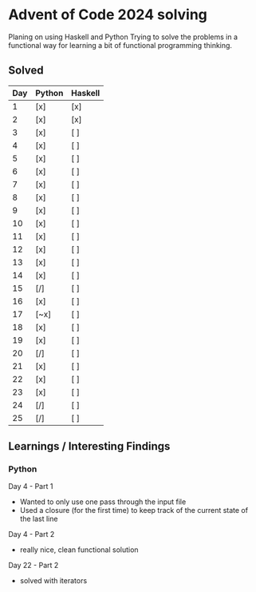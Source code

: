# Advent of Code 2024 solving
Planing on using Haskell and Python
Trying to solve the problems in a functional way for learning a bit of functional programming thinking.

## Solved
| Day | Python | Haskell |
|-----|--------|---------|
| 1   | \[x\]  | \[x\]   |
| 2   | \[x\]  | \[x\]   |
| 3   | \[x\]  | \[ \]   |
| 4   | \[x\]  | \[ \]   |
| 5   | \[x\]  | \[ \]   |
| 6   | \[x\]  | \[ \]   |
| 7   | \[x\]  | \[ \]   |
| 8   | \[x\]  | \[ \]   |
| 9   | \[x\]  | \[ \]   |
| 10  | \[x\]  | \[ \]   |
| 11  | \[x\]  | \[ \]   |
| 12  | \[x\]  | \[ \]   |
| 13  | \[x\]  | \[ \]   |
| 14  | \[x\]  | \[ \]   |
| 15  | \[/\]  | \[ \]   |
| 16  | \[x\]  | \[ \]   |
| 17  | \[~x\] | \[ \]   |
| 18  | \[x\]  | \[ \]   |
| 19  | \[x\]  | \[ \]   |
| 20  | \[/\]  | \[ \]   |
| 21  | \[x\]  | \[ \]   |
| 22  | \[x\]  | \[ \]   |
| 23  | \[x\]  | \[ \]   |
| 24  | \[/\]  | \[ \]   |
| 25  | \[/\]  | \[ \]   |

## Learnings / Interesting Findings

### Python

Day 4 - Part 1
- Wanted to only use one pass through the input file
- Used a closure (for the first time) to keep track of the current state of the last line

Day 4 - Part 2
  - really nice, clean functional solution

Day 22 - Part 2
- solved with iterators
